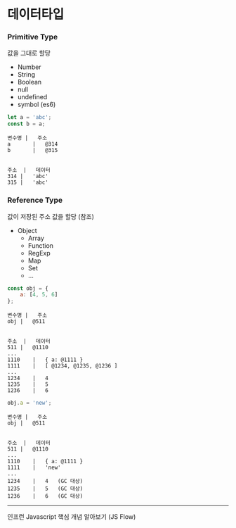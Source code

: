 # 데이터타입

### Primitive Type

값을 그대로 할당

- Number
- String
- Boolean
- null
- undefined
- symbol (es6)

```javascript
let a = 'abc';
const b = a;
```

```
변수명	|	주소
a		|	@314
b		|	@315


주소	|	데이터
314	|	'abc'
315	|	'abc'
```


### Reference Type

값이 저장된 주소 값을 할당 (참조)

- Object
	- Array
	- Function
	- RegExp
	- Map
	- Set
	- …


```javascript
const obj = {
	a: [4, 5, 6]
};
```

```
변수명	|	주소
obj	|	@511


주소	|	데이터
511	|	@1110
...
1110	|	{ a: @1111 }
1111	|	[ @1234, @1235, @1236 ]
...
1234	|	4
1235	|	5
1236	|	6
```

```javascript
obj.a = 'new';
```

```
변수명	|	주소
obj	|	@511


주소	|	데이터
511	|	@1110
...
1110	|	{ a: @1111 }
1111	|	'new'
...
1234	|	4	(GC 대상)
1235	|	5	(GC 대상)
1236	|	6	(GC 대상)
```
 
 
 
 
 
---
인프런 Javascript 핵심 개념 알아보기 (JS Flow)
